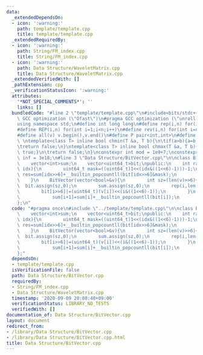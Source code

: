 ```yaml
---
data:
  _extendedDependsOn:
  - icon: ':warning:'
    path: template/template.cpp
    title: template/template.cpp
  _extendedRequiredBy:
  - icon: ':warning:'
    path: String/FM_index.cpp
    title: String/FM_index.cpp
  - icon: ':warning:'
    path: Data Structure/WaveletMatrix.cpp
    title: Data Structure/WaveletMatrix.cpp
  _extendedVerifiedWith: []
  _pathExtension: cpp
  _verificationStatusIcon: ':warning:'
  attributes:
    '*NOT_SPECIAL_COMMENTS*': ''
    links: []
  bundledCode: "#line 2 \"template/template.cpp\"\n#include<bits/stdc++.h>\n#pragma\
    \ GCC optimization (\"Ofast\")\n#pragma GCC optimization (\"unroll-loops\")\n\
    using namespace std;\n#define int long long\n#define rep(i,n) for(int i=0;i<n;i++)\n\
    #define REP(i,n) for(int i=1;i<n;i++)\n#define rev(i,n) for(int i=n-1;i>=0;i--)\n\
    #define all(v) v.begin(),v.end()\n#define P pair<int,int>\n#define len(s) (int)s.size()\n\
    \ \ntemplate<class T> inline bool chmin(T &a, T b){\n\tif(a>b){a=b;return true;}\n\
    \treturn false;\n}\ntemplate<class T> inline bool chmax(T &a, T b){\n\tif(a<b){a=b;return\
    \ true;}\n\treturn false;\n}\nconstexpr int mod = 1e9+7;\nconstexpr long long\
    \ inf = 3e18;\n#line 3 \"Data Structure/BitVector.cpp\"\n\nclass BitVector{\n\
    \    vector<int>sum;\n    vector<uint64_t>bit;\npublic:\n    int rank(bool val,int\
    \ idx){\n        uint64_t mask=((uint64_t)1<<(idx&((1<<6)-1)))-1;\n        int\
    \ res=sum[idx>>6]+__builtin_popcountll(bit[idx>>6]&mask);\n        return (val?res:idx-res);\n\
    \    }\n    BitVector(vector<bool>&v){\n        int sz=(len(v)>>6)+1;\n      \
    \  bit.assign(sz,0);\n        sum.assign(sz,0);\n        rep(i,len(v)){\n    \
    \        bit[i>>6]|=(uint64_t)(v[i])<<(i&((1<<6)-1));\n        }\n        rep(i,sz-1){\n\
    \            sum[i+1]=sum[i]+__builtin_popcountll(bit[i]);\n        }\n    }\n\
    };\n"
  code: "#pragma once\n#include \"../template/template.cpp\"\n\nclass BitVector{\n\
    \    vector<int>sum;\n    vector<uint64_t>bit;\npublic:\n    int rank(bool val,int\
    \ idx){\n        uint64_t mask=((uint64_t)1<<(idx&((1<<6)-1)))-1;\n        int\
    \ res=sum[idx>>6]+__builtin_popcountll(bit[idx>>6]&mask);\n        return (val?res:idx-res);\n\
    \    }\n    BitVector(vector<bool>&v){\n        int sz=(len(v)>>6)+1;\n      \
    \  bit.assign(sz,0);\n        sum.assign(sz,0);\n        rep(i,len(v)){\n    \
    \        bit[i>>6]|=(uint64_t)(v[i])<<(i&((1<<6)-1));\n        }\n        rep(i,sz-1){\n\
    \            sum[i+1]=sum[i]+__builtin_popcountll(bit[i]);\n        }\n    }\n\
    };"
  dependsOn:
  - template/template.cpp
  isVerificationFile: false
  path: Data Structure/BitVector.cpp
  requiredBy:
  - String/FM_index.cpp
  - Data Structure/WaveletMatrix.cpp
  timestamp: '2020-09-09 20:08:48+09:00'
  verificationStatus: LIBRARY_NO_TESTS
  verifiedWith: []
documentation_of: Data Structure/BitVector.cpp
layout: document
redirect_from:
- /library/Data Structure/BitVector.cpp
- /library/Data Structure/BitVector.cpp.html
title: Data Structure/BitVector.cpp
---
```

